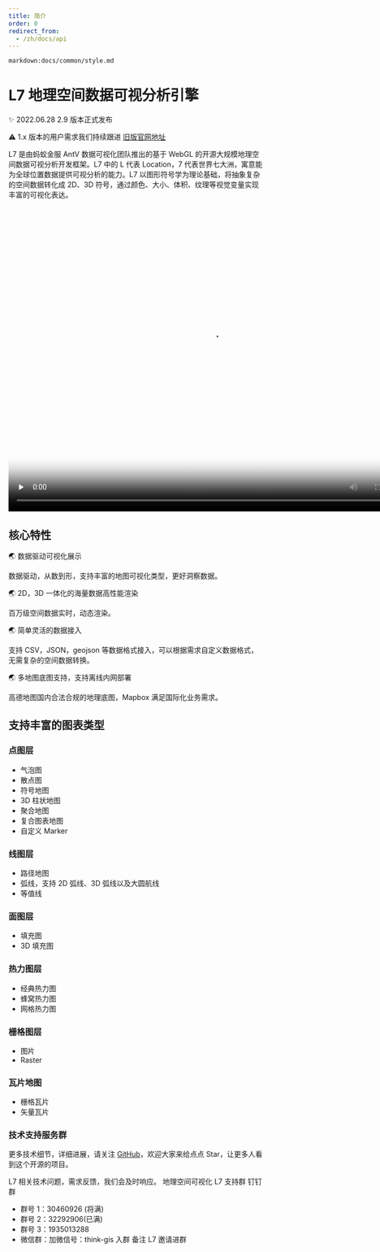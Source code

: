 ```yaml
---
title: 简介
order: 0
redirect_from:
  - /zh/docs/api
---
```


`markdown:docs/common/style.md`

# L7 地理空间数据可视分析引擎

✨ 2022.06.28 2.9 版本正式发布

⚠️ 1.x 版本的用户需求我们持续跟进 [旧版官网地址](https://antv-2018.alipay.com/zh-cn/l7/1.x/index.html)

L7 是由蚂蚁金服 AntV 数据可视化团队推出的基于 WebGL 的开源大规模地理空间数据可视分析开发框架。L7 中的 L 代表 Location，7 代表世界七大洲，寓意能为全球位置数据提供可视分析的能力。L7 以图形符号学为理论基础，将抽象复杂的空间数据转化成 2D、3D 符号，通过颜色、大小、体积、纹理等视觉变量实现丰富的可视化表达。

<video id="video" style="display: block;margin: 0 auto;" width="800px" height="600px" controls="" preload="none" poster="https://gw.alipayobjects.com/mdn/antv_site/afts/img/A*rjkiQLCoZxUAAAAAAAAAAABkARQnAQ">
<source id="mp4" src="https://gw.alipayobjects.com/mdn/antv_site/afts/file/A*viKwSJl2OGIAAAAAAAAAAABkARQnAQ"; type="video/map4">
      <source id="webm" src="https://gw.alipayobjects.com/os/basement_prod/65d5dbe8-d78d-4c6b-9318-fa06b1456784.webm" type="video/webm">
      <source id="ogv" src="https://media.w3.org/2010/05/sintel/trailer.ogv" type="video/ogg">
<p>Your user agent does not support the HTML5 Video element.</p>
</video>

## 核心特性

🌏 数据驱动可视化展示

数据驱动，从数到形，支持丰富的地图可视化类型，更好洞察数据。

🌏 2D，3D 一体化的海量数据高性能渲染

百万级空间数据实时，动态渲染。

🌏 简单灵活的数据接入

支持 CSV，JSON，geojson 等数据格式接入，可以根据需求自定义数据格式，无需复杂的空间数据转换。

🌏 多地图底图支持，支持离线内网部署

高德地图国内合法合规的地理底图，Mapbox 满足国际化业务需求。

## 支持丰富的图表类型

### 点图层

- 气泡图
- 散点图
- 符号地图
- 3D 柱状地图
- 聚合地图
- 复合图表地图
- 自定义 Marker

### 线图层

- 路径地图
- 弧线，支持 2D 弧线、3D 弧线以及大圆航线
- 等值线

### 面图层

- 填充图
- 3D 填充图

### 热力图层

- 经典热力图
- 蜂窝热力图
- 网格热力图

### 栅格图层

- 图片
- Raster

### 瓦片地图

- 栅格瓦片
- 矢量瓦片

### 技术支持服务群

更多技术细节，详细进展，请关注 [GitHub](https://github.com/antvis/L7)，欢迎大家来给点点 Star，让更多人看到这个开源的项目。

L7 相关技术问题，需求反馈，我们会及时响应。
地理空间可视化 L7 支持群 钉钉群

- 群号 1：30460926 (将满)
- 群号 2：32292906(已满)
- 群号 3：1935013288
- 微信群：加微信号：think-gis 入群 备注 L7 邀请进群
